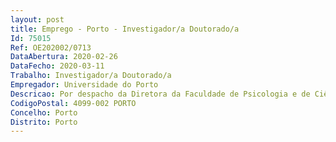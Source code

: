 ```yaml
--- 
layout: post
title: Emprego - Porto - Investigador/a Doutorado/a
Id: 75015
Ref: OE202002/0713
DataAbertura: 2020-02-26
DataFecho: 2020-03-11
Trabalho: Investigador/a Doutorado/a
Empregador: Universidade do Porto
Descricao: Por despacho da Diretora da Faculdade de Psicologia e de Ciências da Educação da Universidade do Porto (FPCEUP), de 10 de fevereiro de 2020, foi deliberado abrir um procedimento concursal de seleção internacional para contratação de um a investigador a doutorado a para o exercício de atividades de investigação científica e desenvolvimento tecnológico na área científica de Neurociências Cognitivas e Afetivas, no âmbito do projeto “RDoC approach to the study of psychopathy  Core features and implications for social decision making” (Ref.ª PTDC PSIGER 28076 2017)”, em curso na FPCEUP, projeto financiado por fundos nacionais, através da Fundação para a Ciência e a Tecnologia, IP (FCT), a contratar em regime de contrato individual de trabalho a termo resolutivo incerto, ao abrigo do Código do Trabalho.
CodigoPostal: 4099-002 PORTO
Concelho: Porto
Distrito: Porto
--- 
```

